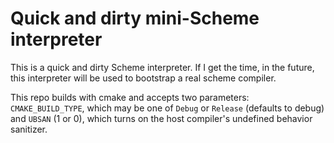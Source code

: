 # Quick and dirty mini-Scheme interpreter
This is a quick and dirty Scheme interpreter. If I get the time,
in the future, this interpreter will be used to bootstrap a real scheme
compiler.

This repo builds with cmake and accepts two parameters: `CMAKE_BUILD_TYPE`, which may be one
of `Debug` or `Release` (defaults to debug) and `UBSAN` (1 or 0), which turns on the host compiler's
undefined behavior sanitizer.
